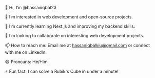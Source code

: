 👋 Hi, I’m @hassaniqbal23

👀 I’m interested in web development and open-source projects.

🌱 I’m currently learning Next.js and improving my backend skills.

💞️ I’m looking to collaborate on interesting web development projects.

📫 How to reach me: Email me at hassaniqbalkiu@gmail.com or connect with me on LinkedIn.

😄 Pronouns: He/Him

⚡ Fun fact: I can solve a Rubik's Cube in under a minute!
